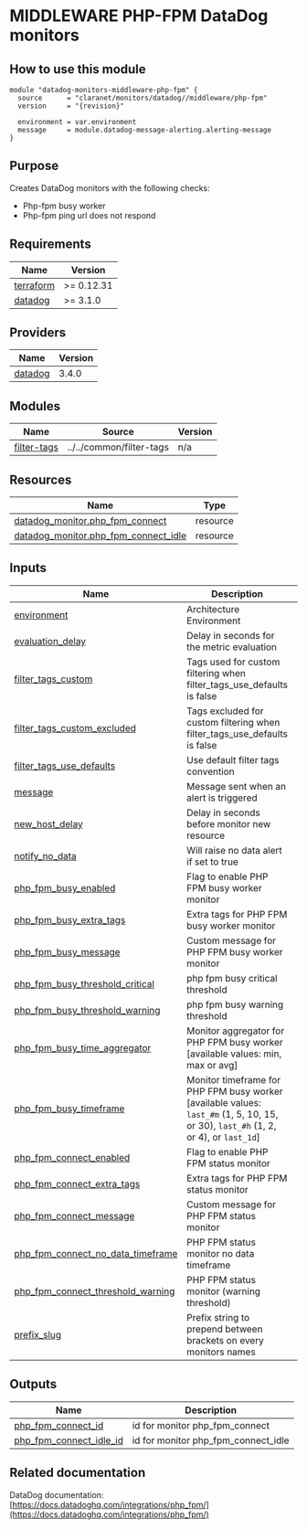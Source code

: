 # MIDDLEWARE PHP-FPM DataDog monitors

## How to use this module

```hcl
module "datadog-monitors-middleware-php-fpm" {
  source      = "claranet/monitors/datadog//middleware/php-fpm"
  version     = "{revision}"

  environment = var.environment
  message     = module.datadog-message-alerting.alerting-message
}

```

## Purpose

Creates DataDog monitors with the following checks:

- Php-fpm busy worker
- Php-fpm ping url does not respond

## Requirements

| Name | Version |
|------|---------|
| <a name="requirement_terraform"></a> [terraform](#requirement\_terraform) | >= 0.12.31 |
| <a name="requirement_datadog"></a> [datadog](#requirement\_datadog) | >= 3.1.0 |

## Providers

| Name | Version |
|------|---------|
| <a name="provider_datadog"></a> [datadog](#provider\_datadog) | 3.4.0 |

## Modules

| Name | Source | Version |
|------|--------|---------|
| <a name="module_filter-tags"></a> [filter-tags](#module\_filter-tags) | ../../common/filter-tags | n/a |

## Resources

| Name | Type |
|------|------|
| [datadog_monitor.php_fpm_connect](https://registry.terraform.io/providers/DataDog/datadog/latest/docs/resources/monitor) | resource |
| [datadog_monitor.php_fpm_connect_idle](https://registry.terraform.io/providers/DataDog/datadog/latest/docs/resources/monitor) | resource |

## Inputs

| Name | Description | Type | Default | Required |
|------|-------------|------|---------|:--------:|
| <a name="input_environment"></a> [environment](#input\_environment) | Architecture Environment | `string` | n/a | yes |
| <a name="input_evaluation_delay"></a> [evaluation\_delay](#input\_evaluation\_delay) | Delay in seconds for the metric evaluation | `number` | `15` | no |
| <a name="input_filter_tags_custom"></a> [filter\_tags\_custom](#input\_filter\_tags\_custom) | Tags used for custom filtering when filter\_tags\_use\_defaults is false | `string` | `"*"` | no |
| <a name="input_filter_tags_custom_excluded"></a> [filter\_tags\_custom\_excluded](#input\_filter\_tags\_custom\_excluded) | Tags excluded for custom filtering when filter\_tags\_use\_defaults is false | `string` | `""` | no |
| <a name="input_filter_tags_use_defaults"></a> [filter\_tags\_use\_defaults](#input\_filter\_tags\_use\_defaults) | Use default filter tags convention | `string` | `"true"` | no |
| <a name="input_message"></a> [message](#input\_message) | Message sent when an alert is triggered | `any` | n/a | yes |
| <a name="input_new_group_delay"></a> [new\_host\_delay](#input\_new\_host\_delay) | Delay in seconds before monitor new resource | `number` | `300` | no |
| <a name="input_notify_no_data"></a> [notify\_no\_data](#input\_notify\_no\_data) | Will raise no data alert if set to true | `bool` | `true` | no |
| <a name="input_php_fpm_busy_enabled"></a> [php\_fpm\_busy\_enabled](#input\_php\_fpm\_busy\_enabled) | Flag to enable PHP FPM busy worker monitor | `string` | `"true"` | no |
| <a name="input_php_fpm_busy_extra_tags"></a> [php\_fpm\_busy\_extra\_tags](#input\_php\_fpm\_busy\_extra\_tags) | Extra tags for PHP FPM busy worker monitor | `list(string)` | `[]` | no |
| <a name="input_php_fpm_busy_message"></a> [php\_fpm\_busy\_message](#input\_php\_fpm\_busy\_message) | Custom message for PHP FPM busy worker monitor | `string` | `""` | no |
| <a name="input_php_fpm_busy_threshold_critical"></a> [php\_fpm\_busy\_threshold\_critical](#input\_php\_fpm\_busy\_threshold\_critical) | php fpm busy critical threshold | `number` | `90` | no |
| <a name="input_php_fpm_busy_threshold_warning"></a> [php\_fpm\_busy\_threshold\_warning](#input\_php\_fpm\_busy\_threshold\_warning) | php fpm busy warning threshold | `number` | `80` | no |
| <a name="input_php_fpm_busy_time_aggregator"></a> [php\_fpm\_busy\_time\_aggregator](#input\_php\_fpm\_busy\_time\_aggregator) | Monitor aggregator for PHP FPM busy worker [available values: min, max or avg] | `string` | `"avg"` | no |
| <a name="input_php_fpm_busy_timeframe"></a> [php\_fpm\_busy\_timeframe](#input\_php\_fpm\_busy\_timeframe) | Monitor timeframe for PHP FPM busy worker [available values: `last_#m` (1, 5, 10, 15, or 30), `last_#h` (1, 2, or 4), or `last_1d`] | `string` | `"last_10m"` | no |
| <a name="input_php_fpm_connect_enabled"></a> [php\_fpm\_connect\_enabled](#input\_php\_fpm\_connect\_enabled) | Flag to enable PHP FPM status monitor | `string` | `"true"` | no |
| <a name="input_php_fpm_connect_extra_tags"></a> [php\_fpm\_connect\_extra\_tags](#input\_php\_fpm\_connect\_extra\_tags) | Extra tags for PHP FPM status monitor | `list(string)` | `[]` | no |
| <a name="input_php_fpm_connect_message"></a> [php\_fpm\_connect\_message](#input\_php\_fpm\_connect\_message) | Custom message for PHP FPM status monitor | `string` | `""` | no |
| <a name="input_php_fpm_connect_no_data_timeframe"></a> [php\_fpm\_connect\_no\_data\_timeframe](#input\_php\_fpm\_connect\_no\_data\_timeframe) | PHP FPM status monitor no data timeframe | `string` | `10` | no |
| <a name="input_php_fpm_connect_threshold_warning"></a> [php\_fpm\_connect\_threshold\_warning](#input\_php\_fpm\_connect\_threshold\_warning) | PHP FPM status monitor (warning threshold) | `string` | `3` | no |
| <a name="input_prefix_slug"></a> [prefix\_slug](#input\_prefix\_slug) | Prefix string to prepend between brackets on every monitors names | `string` | `""` | no |

## Outputs

| Name | Description |
|------|-------------|
| <a name="output_php_fpm_connect_id"></a> [php\_fpm\_connect\_id](#output\_php\_fpm\_connect\_id) | id for monitor php\_fpm\_connect |
| <a name="output_php_fpm_connect_idle_id"></a> [php\_fpm\_connect\_idle\_id](#output\_php\_fpm\_connect\_idle\_id) | id for monitor php\_fpm\_connect\_idle |
## Related documentation

DataDog documentation: [https://docs.datadoghq.com/integrations/php_fpm/](https://docs.datadoghq.com/integrations/php_fpm/)
